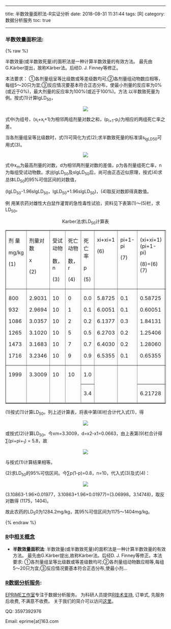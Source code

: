 
---
title: 半数效量面积法-R实证分析
date: 2018-08-31 11:31:44
tags: [R]
category: 数据分析服务
toc: true

---



<span></span>
<!-- more -->



### 半数效量面积法:

{% raw %}
<div class="p1">半数效量(或半数致死量)的面积法是一种计算半数效量的有效方法。 最先由G.Kärber提出，故称Kärber法。后经D. J. Finney等修正。
<p>本法要求： ①各剂量组呈等比级数或等差级数均可;②各剂量组动物数应相等，每组5～20只为宜;③反应情况要基本符合正态分布，使最小剂量的反应率为0%(或近于0%)，最大剂量的反应率为100%(或近于100%)。方法 以半数致死量为例。按式(1)计算lgLD<sub>50</sub>，</p><p align="center"><img imgpath="/CRFDPIC/R200612059/R200612059.0203.1.png" align="absmiddle" src="/CRFDPIC/R200612059/R200612059.0203.1.gif"></p>
式中i为组号，(x<sub>i</sub>+x<sub>i</sub>+1)为相邻两组剂量对数之和，(p<sub>i+1</sub>-p<sub>i</sub>)为相应的两组死亡率之差。
<p>当各剂量组呈等比级数时，式(1)可简化为式(2);求半数致死量的标准误s<sub>lgLD</sub><sub>50</sub>可用式(3)。</p><p align="center"><img imgpath="/CRFDPIC/R200612059/R200612059.0203.4.png" align="absmiddle" src="/CRFDPIC/R200612059/R200612059.0203.4.gif"></p>
式中x<sub>m</sub>为最高剂量的对数，d为相邻两剂量对数的差值，p为各剂量组死亡率，n为每组受试动物数。求出lgLD<sub>50</sub>及slgLD<sub>50</sub>后，尚可由正态近似原理，按式(4)求总体LD<sub>50</sub>的95%可信区间的对数值，
<p>(lgLD<sub>50</sub>-1.96slgLD<sub>50</sub>，lgLD<sub>50</sub>+1.96slgLD<sub>50</sub>)，(4)取反对数即得真数值。
</p><p>例 用某农药对雌性大白鼠作灌胃的急性毒性试验，资料见下表第(1)～(5)栏，求LD<sub>50</sub>。
</p><p></p><p align="center">Karber法求LD<sub>50</sub>计算表</p>
<p></p><p align="center"></p><div class="dtable"><table imgpath="/CRFDPIC/R200612059/R200612059.0203.7.png" class="viewtb" border="1"><tr valign="top"><td class="viewtd">
剂 量<br>
mg/kg<br>
(1)</td><td class="viewtd">
剂量对数<br>
x<br>
(2)</td><td class="viewtd">
受试动物<br>
数，n<br>
(3)</td><td class="viewtd">
死亡动物<br>
数，r<br>
(4)</td><td class="viewtd">
死亡率<br>
p<br>
(5)</td><td class="viewtd">
xi+xi+1<br>
(6)</td><td class="viewtd">
pi+1-pi<br>
(7)</td><td class="viewtd">
(xi+xi+1)(pi+1-pi)<br>
(8)=(6)(7)</td><td class="viewtd">
pi+pi+1<br>
(9)</td></tr><tr valign="top"><td class="viewtd">
800<br>
932<br>
1086<br>
1265<br>
1473<br>
1716</td><td class="viewtd">
2.9031<br>
2.9694<br>
3.0357<br>
3.1020<br>
3.1683<br>
3.2346</td><td class="viewtd">
10<br>
10<br>
10<br>
10<br>
10<br>
10</td><td class="viewtd">
0<br>
1<br>
2<br>
5<br>
7<br>
9</td><td class="viewtd">
0.0<br>
0.1<br>
0.2<br>
0.5<br>
0.7<br>
0.9</td><td class="viewtd">
5.8725<br>
6.0051<br>
6.1377<br>
6.2703<br>
6.4030<br>
6.5355</td><td class="viewtd">
0.1<br>
0.1<br>
0.3<br>
0.2<br>
0.2<br>
0.1</td><td class="viewtd">
0.58725<br>
0.60051<br>
1.84131<br>
1.25406<br>
1.28060<br>
0.65355</td><td class="viewtd">
0.1<br>
0.3<br>
0.7<br>
1.2<br>
1.6<br>
1.9</td></tr><tr valign="top"><td class="viewtd" rowspan="2">
1999</td><td class="viewtd" rowspan="2">
3.3009</td><td class="viewtd" rowspan="2">
10</td><td class="viewtd" rowspan="2">
10</td><td class="viewtd">
1.0</td><td class="viewtd" rowspan="2">　</td><td class="viewtd" rowspan="2">　</td><td class="viewtd">　</td><td class="viewtd">　</td></tr><tr valign="top"><td class="viewtd">
3.4</td><td class="viewtd">
6.21728</td><td class="viewtd">
5.8</td></tr></table></div>
<p>(1)按式(1)计算LD<sub>50</sub>。列上述计算表，将表中第(8)栏合计代入式(1)，得</p><p align="center"><img imgpath="/CRFDPIC/R200612059/R200612059.0203.9.png" align="absmiddle" src="/CRFDPIC/R200612059/R200612059.0203.9.gif"></p>
<p>或按式(2)计算LD<sub>50</sub>。今xm=3.3009，d=x2-x1=0.0663，由上表第(9)栏合计得∑(pi+pi+<sub>1</sub>) = 5.8，故</p><p align="center"><img imgpath="/CRFDPIC/R200612059/R200612059.0203.11.png" align="absmiddle" src="/CRFDPIC/R200612059/R200612059.0203.11.gif"></p>
<p>与按式(1)计算结果相等。
</p><p>(2)求LD<sub>50</sub>的95%可信区间。今∑p(1-p)=0.8，n=10，代入式(3)及式(4)：</p><p align="center"><img imgpath="/CRFDPIC/R200612059/R200612059.0203.13.png" align="absmiddle" src="/CRFDPIC/R200612059/R200612059.0203.13.gif"></p>
<p>(3.10863-1.96×0.01977，3.10863+1.96×0.01977)=(3.06998，3.14748)，取反对数得 (1175，1404)。
</p><p>故此农药的LD<sub>5</sub>0为1284.2mg/kg，其95%可信区间为1175～1404mg/kg。</p></div>
{% endraw %}



### [R](/tags/R/)中[相关概念](/categories/数据分析服务)

- **半数效量面积法**: 半数效量(或半数致死量)的面积法是一种计算半数效量的有效方法。 最先由G.Kärber提出,故称Kärber法。后经D. J. Finney等修正。本法要求: ①各剂量组呈等比级数或等差级数均可;②各剂量组动物数应相等,每组5～20只为宜;③反应情况要基本符合正态分布,使最小剂...




### [R](/tags/R/)[数据分析服务](/categories/数据分析服务/):
[EPRIME工作室](http://eprime.cn/)专注于数据分析服务。
为科研人员提供[R技术支持](http://eprime.cn/2018/08/18/EPRIME工作室R代做服务详情/), 订单式, 先服务后收费, 不满意不收费。
关于我们的简介可以访问[这里](http://eprime.cn/2018/08/17/关于EPRIME工作室/)。

QQ: 3597392976

Email: eprime[at]163.com


